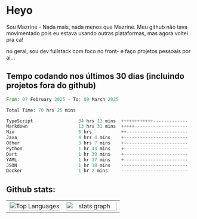 # Heyo

Sou Mazrine - Nada mais, nada menos que Mazrine.
Meu github não tava movimentado pois eu estava usando outras plataformas, mas agora voltei pra ca!

no geral, sou dev fullstack com foco no front- e faço projetos pessoais por ai...


## Tempo codando nos últimos 30 dias (incluindo projetos fora do github)
<!--START_SECTION:waka-->

```rust
From: 07 February 2025 - To: 09 March 2025

Total Time: 70 hrs 25 mins

TypeScript                 34 hrs 13 mins  ++++++++++++-------------   48.60 %
Markdown                   13 hrs 31 mins  +++++--------------------   19.21 %
Nix                        6 hrs           ++-----------------------   08.52 %
Java                       4 hrs 4 mins    +------------------------   05.79 %
Other                      3 hrs 7 mins    +------------------------   04.44 %
Python                     1 hr 43 mins    +------------------------   02.44 %
Dart                       1 hr 39 mins    +------------------------   02.36 %
YAML                       1 hr 37 mins    +------------------------   02.31 %
JSON                       1 hr 18 mins    -------------------------   01.87 %
Docker                     1 hr 2 mins     -------------------------   01.47 %
```

<!--END_SECTION:waka-->

<!--
**Mazrine/Mazrine** is a ✨ _special_ ✨ repository because its `README.md` (this file) appears on your GitHub profile.

Here are some ideas to get you started:

- 🔭 I’m currently working on ...
- 🌱 I’m currently learning ...
- 👯 I’m looking to collaborate on ...
- 🤔 I’m looking for help with ...
- 💬 Ask me about ...
- 📫 How to reach me: ...
- 😄 Pronouns: ...
- ⚡ Fun fact: ...
-->


## Github stats:

<div align="center">
  <table width="100%">
    <tr>
      <td align="center" width="50%">
        <img src="https://github-readme-stats.vercel.app/api/top-langs/?username=mazrine&theme=tokyonight&layout=donut&langs_count=10&locale=pt-br" width="100%" alt="Top Languages" />
      </td>
      <td align="center" width="50%">
        <img src="https://github-readme-stats-yxqy.vercel.app/api?username=mazrine&hide_title=false&hide_rank=false&show_icons=true&count_private=true&disable_animations=false&theme=midnight-purple&locale=en&hide_border=true&order=1" width="100%" alt="stats graph" />
      </td>
    </tr>
  </table>
</div>
